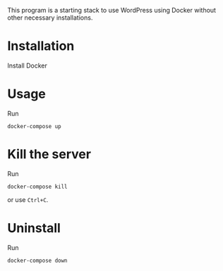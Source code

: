 This program is a starting stack to use WordPress using Docker without other necessary installations.

# Installation

Install Docker

# Usage

Run

```docker-compose up```

# Kill the server

Run 

```docker-compose kill```

or use `Ctrl+C`.

# Uninstall

Run

```docker-compose down```
